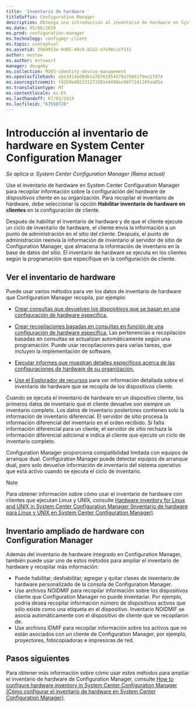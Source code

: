 ```yaml
---
title: 'Inventario de hardware '
titleSuffix: Configuration Manager
description: Obtenga una introducción al inventario de hardware en System Center Configuration Manager.
ms.date: 05/08/2019
ms.prod: configuration-manager
ms.technology: configmgr-client
ms.topic: conceptual
ms.assetid: 3969952e-9d05-49c9-82a2-e7e90ccef511
author: mestew
ms.author: mstewart
manager: dougeby
ms.collection: M365-identity-device-management
ms.openlocfilehash: ebe3414ad8db1a76761954579a7668179ee1fd74
ms.sourcegitcommit: f42b9e802331273291ed498ec88f710110fea85a
ms.translationtype: HT
ms.contentlocale: es-ES
ms.lasthandoff: 07/03/2019
ms.locfileid: "67550720"
---
```

# <a name="introduction-to-hardware-inventory-in-system-center-configuration-manager"></a>Introducción al inventario de hardware en System Center Configuration Manager

*Se aplica a: System Center Configuration Manager (Rama actual)*

Use el inventario de hardware en System Center Configuration Manager para recopilar información sobre la configuración del hardware de dispositivos cliente en su organización. Para recopilar el inventario de hardware, debe seleccionar la opción **Habilitar inventario de hardware en clientes** en la configuración de cliente.  

 Después de habilitar el inventario de hardware y de que el cliente ejecute un ciclo de inventario de hardware, el cliente envía la información a un punto de administración en el sitio del cliente. Después, el punto de administración reenvía la información de inventario al servidor de sitio de Configuration Manager, que almacena la información de inventario en la base de datos del sitio. El inventario de hardware se ejecuta en los clientes según la programación que especifique en la configuración de cliente.  
## <a name="view-hardware-inventory"></a>Ver el inventario de hardware 

 Puede usar varios métodos para ver los datos de inventario de hardware que Configuration Manager recopila, por ejemplo:  

- [Crear consultas que devuelven los dispositivos que se basan en una configuración de hardware específica.](../../../../core/servers/manage/introduction-to-queries.md)  

- [Crear recopilaciones basadas en consultas en función de una configuración de hardware específica.](../../../../core/clients/manage/collections/introduction-to-collections.md) Las pertenencias a recopilación basadas en consultas se actualizan automáticamente según una programación. Puede usar recopilaciones para varias tareas, que incluyen la implementación de software.

- [Ejecutar informes que muestran detalles específicos acerca de las configuraciones de hardware de su organización.](../../../../core/servers/manage/reporting.md)

- [Use el Explorador de recursos](../../../../core/clients/manage/inventory/use-resource-explorer-to-view-hardware-inventory.md) para ver información detallada sobre el inventario de hardware que se recopila de los dispositivos cliente.

Cuando se ejecuta el inventario de hardware en un dispositivo cliente, los primeros datos de inventario que el cliente devuelve son siempre un inventario completo. Los datos de inventario posteriores contienen solo la información de inventario diferencial. El servidor de sitio procesa la información diferencial del inventario en el orden recibido. Si falta información diferencial para un cliente, el servidor de sitio rechaza la información diferencial adicional e indica al cliente que ejecute un ciclo de inventario completo.  

 Configuration Manager proporciona compatibilidad limitada con equipos de arranque dual. Configuration Manager puede detectar equipos de arranque dual, pero solo devuelve información de inventario del sistema operativo que está activo cuando se ejecuta el ciclo de inventario.  

> [!NOTE]  
>  Para obtener información sobre cómo usar el inventario de hardware con clientes que ejecutan Linux y UNIX, consulte [Hardware inventory for Linux and UNIX in System Center Configuration Manager (Inventario de hardware para Linux y UNIX en System Center Configuration Manager)](../../../../core/clients/manage/inventory/hardware-inventory-for-linux-and-unix.md).  

## <a name="extending-configuration-manager-hardware-inventory"></a>Inventario ampliado de hardware con Configuration Manager  
 Además del inventario de hardware integrado en Configuration Manager, también puede usar uno de estos métodos para ampliar el inventario de hardware y recopilar más información:  

- Puede habilitar, deshabilitar, agregar y quitar clases de inventario de hardware personalizado de la consola de Configuration Manager.  
- Use archivos NOIDMIF para recopilar información sobre los dispositivos cliente que Configuration Manager no puede inventariar. Por ejemplo, podría desea recopilar información número de dispositivos activos que sólo existe como una etiqueta en el dispositivo. Inventario NOIDMIF se asocia automáticamente con el dispositivo de cliente que se recopilaron de.  
- Use archivos IDMIF para recopilar información sobre los activos que no están asociados con un cliente de Configuration Manager, por ejemplo, proyectores, fotocopiadoras e impresoras de red.


## <a name="next-steps"></a>Pasos siguientes
Para obtener más información sobre cómo usar estos métodos para ampliar el inventario de hardware de Configuration Manager, consulte [How to configure hardware inventory in System Center Configuration Manager (Cómo configurar el inventario de hardware en System Center Configuration Manager)](../../../../core/clients/manage/inventory/configure-hardware-inventory.md).  
